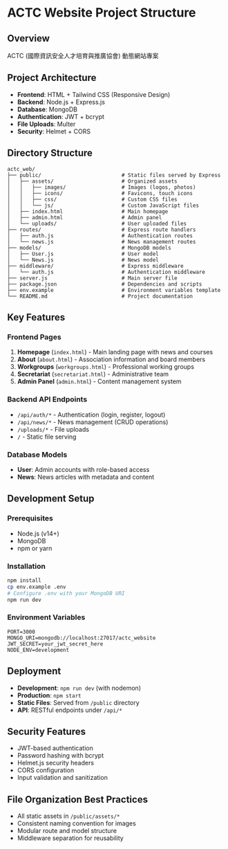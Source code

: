 # ACTC Website Project Structure

## Overview
ACTC (國際資訊安全人才培育與推廣協會) 動態網站專案

## Project Architecture
- **Frontend**: HTML + Tailwind CSS (Responsive Design)
- **Backend**: Node.js + Express.js
- **Database**: MongoDB
- **Authentication**: JWT + bcrypt
- **File Uploads**: Multer
- **Security**: Helmet + CORS

## Directory Structure

```
actc_web/
├── public/                          # Static files served by Express
│   ├── assets/                      # Organized assets
│   │   ├── images/                  # Images (logos, photos)
│   │   ├── icons/                   # Favicons, touch icons
│   │   ├── css/                     # Custom CSS files
│   │   └── js/                      # Custom JavaScript files
│   ├── index.html                   # Main homepage
│   ├── admin.html                   # Admin panel
│   └── uploads/                     # User uploaded files
├── routes/                          # Express route handlers
│   ├── auth.js                      # Authentication routes
│   └── news.js                      # News management routes
├── models/                          # MongoDB models
│   ├── User.js                      # User model
│   └── News.js                      # News model
├── middleware/                      # Express middleware
│   └── auth.js                      # Authentication middleware
├── server.js                        # Main server file
├── package.json                     # Dependencies and scripts
├── env.example                      # Environment variables template
└── README.md                        # Project documentation
```

## Key Features

### Frontend Pages
1. **Homepage** (`index.html`) - Main landing page with news and courses
2. **About** (`about.html`) - Association information and board members
3. **Workgroups** (`workgroups.html`) - Professional working groups
4. **Secretariat** (`secretariat.html`) - Administrative team
5. **Admin Panel** (`admin.html`) - Content management system

### Backend API Endpoints
- `/api/auth/*` - Authentication (login, register, logout)
- `/api/news/*` - News management (CRUD operations)
- `/uploads/*` - File uploads
- `/` - Static file serving

### Database Models
- **User**: Admin accounts with role-based access
- **News**: News articles with metadata and content

## Development Setup

### Prerequisites
- Node.js (v14+)
- MongoDB
- npm or yarn

### Installation
```bash
npm install
cp env.example .env
# Configure .env with your MongoDB URI
npm run dev
```

### Environment Variables
```env
PORT=3000
MONGO_URI=mongodb://localhost:27017/actc_website
JWT_SECRET=your_jwt_secret_here
NODE_ENV=development
```

## Deployment
- **Development**: `npm run dev` (with nodemon)
- **Production**: `npm start`
- **Static Files**: Served from `/public` directory
- **API**: RESTful endpoints under `/api/*`

## Security Features
- JWT-based authentication
- Password hashing with bcrypt
- Helmet.js security headers
- CORS configuration
- Input validation and sanitization

## File Organization Best Practices
- All static assets in `/public/assets/*`
- Consistent naming convention for images
- Modular route and model structure
- Middleware separation for reusability
